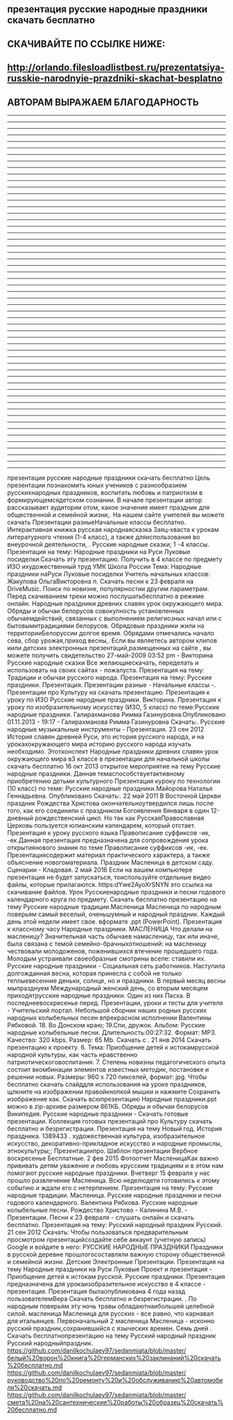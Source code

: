 презентация русские народные праздники скачать бесплатно
--------------------------------------------------
СКАЧИВАЙТЕ ПО ССЫЛКЕ НИЖЕ:
--------------------------------------------------
http://orlando.filesloadlistbest.ru/prezentatsiya-russkie-narodnyie-prazdniki-skachat-besplatno
--------------------------------------------------
АВТОРАМ ВЫРАЖАЕМ БЛАГОДАРНОСТЬ
--------------------------------------------------
--------------------------------------------------
--------------------------------------------------
--------------------------------------------------
--------------------------------------------------
--------------------------------------------------
--------------------------------------------------
--------------------------------------------------
--------------------------------------------------
--------------------------------------------------
--------------------------------------------------
--------------------------------------------------
--------------------------------------------------
--------------------------------------------------
--------------------------------------------------
--------------------------------------------------
--------------------------------------------------
--------------------------------------------------
--------------------------------------------------
--------------------------------------------------
--------------------------------------------------
--------------------------------------------------
--------------------------------------------------
--------------------------------------------------
--------------------------------------------------
--------------------------------------------------
--------------------------------------------------
--------------------------------------------------
--------------------------------------------------
--------------------------------------------------
--------------------------------------------------
--------------------------------------------------
--------------------------------------------------
--------------------------------------------------
--------------------------------------------------
--------------------------------------------------
--------------------------------------------------
--------------------------------------------------
--------------------------------------------------
--------------------------------------------------
--------------------------------------------------
--------------------------------------------------
--------------------------------------------------
--------------------------------------------------
--------------------------------------------------
--------------------------------------------------
--------------------------------------------------
--------------------------------------------------
--------------------------------------------------
--------------------------------------------------
--------------------------------------------------
--------------------------------------------------
--------------------------------------------------
--------------------------------------------------
--------------------------------------------------
--------------------------------------------------
презентация русские народные праздники скачать бесплатно Цель презентации  познакомить юных учеников с разнообразием русскихнародных праздников, воспитать любовь и патриотизм в формирующемсядетском сознании. В начале презентации автор рассказывает аудитории отом, какое значение имеет праздник для общественной и семейной жизни,. На нашем сайте учителей вы можете скачать Презентации разныеНачальные классы бесплатно.  Интерактивная книжка русская народнаясказка Заяц-хваста к урокам литературного чтения (1-4 класс), а также дляиспользования во внеурочной деятельности, . Русские народные сказки; 1 -4 классы. Презентация на тему: Народные праздники на Руси Луковые посиделки.Скачать эту презентацию. Получить  в 4 классе по предмету ИЗО ихудожественный труд УМК Школа России Тема: Народные праздники наРуси Луковые посиделки Учитель начальных классов: Жакупова ОльгаВикторовна п. Скачать песни к 23 февраля на DriveMusic. Поиск по новизне, популярностии другим параметрам. Перед скачиванием треки можно послушатьбесплатно в режиме онлайн. Народные праздники древних славян  урок окружающего мира. Обряды и обычаи белорусов  совокупность установленных обычаемдействий, связанных с выполнением религиозных начал или с бытовымитрадициями белорусов. Обрядовые праздники жили на территорииБелоруссии долгое время. Обрядами отмечались начало сева, сбор урожая,приход весны,. Если вы являетесь автором клипов иили детских электронных презентаций,размещенных на сайте  , вы можете получить свидетельство  27-май-2009 03:52 pm - Викторина Русские народные сказки  Все желающиескачать, переделать и использовать на своих сайтах - пожалуста. Презентация на тему: Традиции и обычаи русского народа. Презентация на тему: Русские праздники. Презентация. Презентации разные - Начальные классы  -. Презентации про Культуру на скачать презентацию. Презентация к уроку по ИЗО Русские народные праздники. Викторина. Презентация к уроку по изобразительному искусству (ИЗО, 5 класс) по теме:Русские народные праздники. Галирахманова Римма Газинуровна.Опубликовано 01.11.2013 - 19:17 - Галирахманова Римма Газинуровна Скачать:. Русские народные музыкальные инструменты - Презентация. 23 сен 2012  История славян древней Руси, это история русского народа, и на урокахокружающего мира историю русского народа изучать необходимо. Этотконспект  Народные праздники древних славян  урок окружающего мира в3 классе в презентации для начальной школы скачать бесплатно
16 окт 2013  открытое мероприятие на тему Русские народные праздники. Данная темаспособствуетактивному приобретению детьми культурного  Презентация куроку по технологии (10 класс) по теме: Русские народные праздники.Майорова Наталья Геннадьевна. Опубликовано  Скачать:. 22 май 2011  В Восточной Церкви праздник Рождества Христова окончательноутвердился лишь после того, как его соединили с праздником Богоявления 6января в один 12-дневный рождественский цикл. Но так как РусскаяПравославная Церковь пользуется юлианским календарем, который отстает. Презентация к уроку русского языка Правописание суффиксов -ик, -ек.Данная презентация предназначена для сопровождения урока открытиянового знания по теме Правописание суффиксов -ик, -ек. Презентациясодержит материал практического характера, а также объяснение новогоматериала. Праздник Масленица в детском саду. Сценарии - Кладовая. 2 май 2016  Если на вашем компьютере презентация не будет запускаться, тоиспользуйте отдельные видео файлы, которые прилагаются. https:dYwe2AyoXrSNYN это ссылка на скачивание файлов. Урок Русскиенародные праздники и песни годового календарного круга по предмету. Скачать бесплатно презентацию на тему Русские народные традиции.Масленица Масленица по народным поверьям самый веселый, оченьшумный и народный праздник. Каждый день этой недели имеет свое. вформате .ppt (PowerPoint). Презентация к классному часу Народные праздники. МАСЛЕНИЦА Что делали на масленицу? Значительная часть обычаев намасленицу, так или иначе, была связана с темой семейно-брачныхотношений: на масленицу чествовали молодоженов, поженившихся втечение прошедшего года. Молодым устраивали своеобразные смотрины вселе: ставили их. Русские народные праздники - Социальная сеть работников. Наступила долгожданная весна, которая принесла с собой не только теплыевесенние деньки, солнце, но и праздники. В первый месяц весны мыпразднуем Международный женский день, со вторым месяцем приходятрусские народные праздники. Один из них  Пасха. В последнеевоскресенье перед. Презентации, уроки и тесты для учителя - Учительский портал. Небольшой сборник наших родных русских народных колыбельных песен впрекрасном исполнении Валентины Рябковой.  18. Во Донском краю; 19.Спи, дружок. Альбом: Русские народные колыбельные песни. Длительность:00:27:32. Формат: MP3. Качество: 320 kbps. Размер: 65 Mb. Скачать с . 21 янв 2014  Скачать презентацию к проекту. 6. Тема: Приобщение детей к истокамрусской народной культуры, как часть нравственно  патриотическоговоспитания. 7. Степень новизны педагогического опыта состоит вкомбинации элементов известных методик, постановке и решении новых. Размеры: 960 х 720 пикселей, формат: jpg. Чтобы бесплатно скачать слайддля использования на уроке праздников, щлкните на изображении правойкнопкой мышки и нажмите Сохранить изображение как. Скачать всюпрезентацию Народные праздники.ppt можно в zip-архиве размером 861КБ.
Обряды и обычаи белорусов  Википедия. Русские народные праздники - Скачать готовые презентации. Коллекция готовых презентаций про Культуру скачать бесплатно и безрегистрации.  Презентация на тему Новый год. История праздника. 1389433 . художественная культура, изобразительное искусство, декоративно-прикладное искусство и народные промыслы, этнокультуры;; Презентациипро. Шаблон презентации Вербное воскресенье Бесплатные. 2 фев 2015  Фотоотчет МасленицаКак важно прививать детям уважение и любовь крусским традициям и в этом нам помогают русские народные праздники. Вчетверг 15 февраля у нас прошло развлечение Масленица. Всю неделюдети готовились к этому событию и ждали его с нетерпением. Презентация на тему: Русские народные традиции. Масленица. Русские народные праздники и песни годового календарного. Валентина Рябкова. Русские народные колыбельные песни. Рождество Христово - Калинина М.В. - Презентации. Песни к 23 февраля - слушать онлайн и скачать бесплатно. Презентация на тему: Русский народный праздник Русский. 21 сен 2012  Скачать:  Чтобы пользоваться предварительным просмотром презентацийсоздайте себе аккаунт (учетную запись) Google и войдите в него: РУССКИЕ НАРОДНЫЕ ПРАЗДНИКИ Праздники в русской деревне прошлогосоставляли важную сторону общественной и семейной жизни. Детские Электронные Презентации. Презентация на тему Народные праздники на Руси Луковые
Проект и презентация - Приобщение детей к истокам русской. Русские праздники. Презентация предназначена для урокаизобразительное искусство в 4 классе - презентация. Презентация былаопубликована 4 года назад пользователемВера  Скачать бесплатно и безрегистрации. . По народным поверьям эту ночь травы обладаютнаибольшей целебной силой. масленица Масленица для русских - все равно, что карнавал для итальянцев. Первоначальный  2 масленица Масленица - исконно русский праздник,сохранившийся с языческих времен. Семь дней . Скачать бесплатнопрезентацию на тему Русский народный праздник Русский народныйпраздник.
https://github.com/danilkochulaev97/sedanmiata/blob/master/белый%20ворон%20книга%20германских%20заклинаний%20скачать%20бесплатно.md
https://github.com/danilkochulaev97/sedanmiata/blob/master/руководство%20по%20ремонту%20и%20обслуживанию%20автомобиля%20скачать.md
https://github.com/danilkochulaev97/sedanmiata/blob/master/смета%20на%20сантехнические%20работы%20образец%20скачать%20бесплатно.md